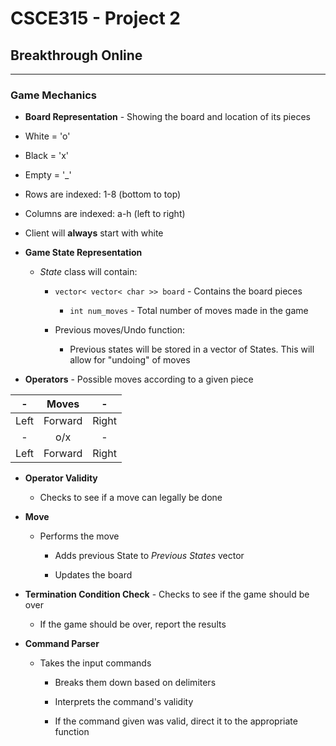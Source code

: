 # CSCE315 - Project 2
## Breakthrough Online

***

### Game Mechanics

* **Board Representation** - Showing the board and location of its pieces

 * White = 'o'
	
 * Black = 'x'
	
 * Empty = '_'
	
 * Rows are indexed: 1-8 (bottom to top)
	
 * Columns are indexed: a-h (left to right)
	
 * Client will **always** start with white
	
* **Game State Representation**

  * _State_ class will contain:
	  * `vector< vector< char >> board` - Contains the board pieces
		
		* `int num_moves` - Total number of moves made in the game
		
	* Previous moves/Undo function:
	  * Previous states will be stored in a vector of States. This will allow for "undoing" of moves
		
* **Operators** - Possible moves according to a given piece

|   -   | Moves   |   -   |
| :---: | :---: | :---: |
| Left | Forward | Right |
|   -  |   o/x   |   -   |
| Left | Forward | Right |

* **Operator Validity**

  * Checks to see if a move can legally be done
	
* **Move**

  * Performs the move
	
	* Adds previous State to *Previous States* vector
	
	* Updates the board
	
* **Termination Condition Check** - Checks to see if the game should be over

  * If the game should be over, report the results
	
* **Command Parser**

  * Takes the input commands
	
	* Breaks them down based on delimiters
	
	* Interprets the command's validity
	
	* If the command given was valid, direct it to the appropriate function